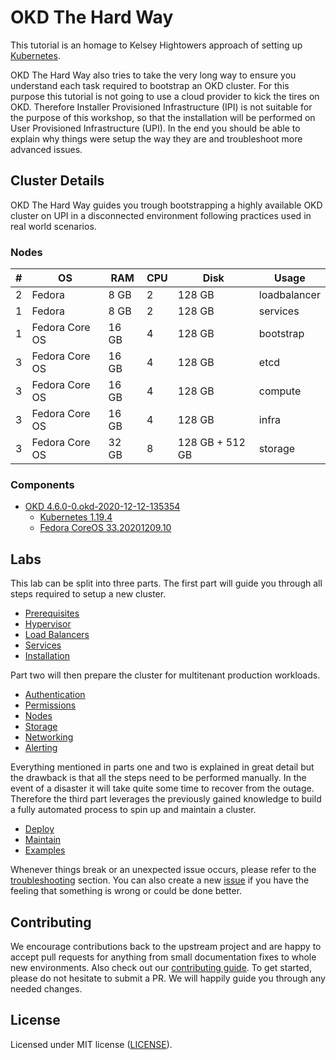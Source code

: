 # OKD The Hard Way

This tutorial is an homage to Kelsey Hightowers approach of setting up
[Kubernetes](https://github.com/kelseyhightower/kubernetes-the-hard-way).

OKD The Hard Way also tries to take the very long way to ensure you understand
each task required to bootstrap an OKD cluster. For this purpose this tutorial
is not going to use a cloud provider to kick the tires on OKD. Therefore
Installer Provisioned Infrastructure (IPI) is not suitable for the purpose of
this workshop, so that the installation will be performed on User Provisioned
Infrastructure (UPI). In the end you should be able to explain why things were
setup the way they are and troubleshoot more advanced issues.

## Cluster Details

OKD The Hard Way guides you trough bootstrapping a highly available OKD cluster
on UPI in a disconnected environment following practices used in real world
scenarios.

### Nodes

| # | OS               | RAM   | CPU  |  Disk           | Usage        |
| - | ---------------- | ----- | ---- | --------------- | ------------ |
| 2 | Fedora           | 8 GB  | 2    | 128 GB          | loadbalancer |
| 1 | Fedora           | 8 GB  | 2    | 128 GB          | services     |
| 1 | Fedora Core OS   | 16 GB | 4    | 128 GB          | bootstrap    |
| 3 | Fedora Core OS   | 16 GB | 4    | 128 GB          | etcd         |
| 3 | Fedora Core OS   | 16 GB | 4    | 128 GB          | compute      |
| 3 | Fedora Core OS   | 16 GB | 4    | 128 GB          | infra        |
| 3 | Fedora Core OS   | 32 GB | 8    | 128 GB + 512 GB | storage      |

### Components

* [OKD 4.6.0-0.okd-2020-12-12-135354](https://github.com/openshift/okd/releases)
  * [Kubernetes 1.19.4](https://github.com/kubernetes/kubernetes/releases)
  * [Fedora CoreOS 33.20201209.10](https://getfedora.org/en/coreos)

## Labs

This lab can be split into three parts. The first part will guide you through
all steps required to setup a new cluster.

* [Prerequisites](docs/00-prerequisites.md)
* [Hypervisor](docs/01-hypervisor.md)
* [Load Balancers](docs/02-load-balancers.md)
* [Services](docs/03-services.md)
* [Installation](docs/04-installation.md)

Part two will then prepare the cluster for multitenant production workloads.

* [Authentication](docs/10-authentication.md)
* [Permissions](docs/11-permissions.md)
* [Nodes](docs/12-nodes.md)
* [Storage](docs/13-storage.md)
* [Networking](docs/14-networking.md)
* [Alerting](docs/15-alerting.md)

Everything mentioned in parts one and two is explained in great detail but the
drawback is that all the steps need to be performed manually. In the event of a
disaster it will take quite some time to recover from the outage. Therefore the
third part leverages the previously gained knowledge to build a fully automated
process to spin up and maintain a cluster.

* [Deploy](docs/20-deploy.md)
* [Maintain](docs/21-maintain.md)
* [Examples](docs/22-examples.md)

Whenever things break or an unexpected issue occurs, please refer to the
[troubleshooting](docs/99-troubleshooting.md) section. You can also create a new
[issue](https://github.com/raballew/okd-the-hard-way/issues/new/choose) if you
have the feeling that something is wrong or could be done better.

## Contributing

We encourage contributions back to the upstream project and are happy to accept
pull requests for anything from small documentation fixes to whole new
environments. Also check out our [contributing guide](.github/CONTRIBUTING.md).
To get started, please do not hesitate to submit a PR. We will happily guide you
through any needed changes.

## License

Licensed under MIT license ([LICENSE](LICENSE)).
